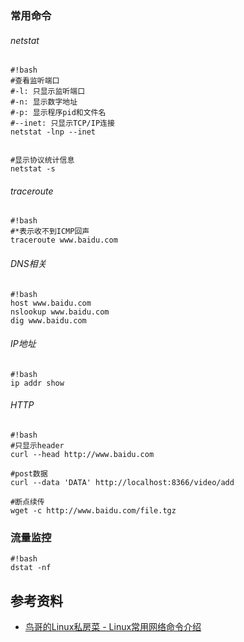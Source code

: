 ### 常用命令

###### netstat
```
#!bash
#查看监听端口
#-l: 只显示监听端口
#-n: 显示数字地址
#-p: 显示程序pid和文件名
#--inet: 只显示TCP/IP连接
netstat -lnp --inet


#显示协议统计信息
netstat -s
```

###### traceroute
```
#!bash
#*表示收不到ICMP回声
traceroute www.baidu.com
```
###### DNS相关
```
#!bash
host www.baidu.com
nslookup www.baidu.com
dig www.baidu.com
```

###### IP地址
```
#!bash
ip addr show
```

###### HTTP
```
#!bash
#只显示header
curl --head http://www.baidu.com

#post数据
curl --data 'DATA' http://localhost:8366/video/add

#断点续传
wget -c http://www.baidu.com/file.tgz
```

### 流量监控
```
#!bash
dstat -nf 
```

## 参考资料
* [鸟哥的Linux私房菜 - Linux常用网络命令介绍](http://vbird.dic.ksu.edu.tw/linux_server/0140networkcommand/0140networkcommand-centos4.php)